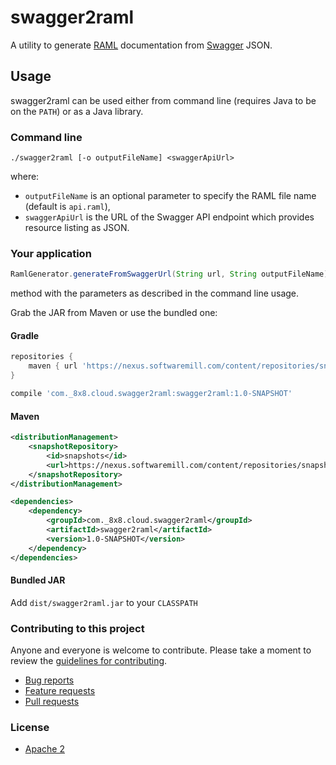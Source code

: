 # swagger2raml
A utility to generate [RAML](http://raml.org/) documentation from [Swagger](https://helloreverb.com/developers/swagger) JSON. 

## Usage
swagger2raml can be used either from command line (requires Java to be on the `PATH`) or as a Java library.

### Command line
```
./swagger2raml [-o outputFileName] <swaggerApiUrl>
```
where:
- `outputFileName` is an optional parameter to specify the RAML file name (default is `api.raml`),
- `swaggerApiUrl` is the URL of the Swagger API endpoint which provides resource listing as JSON.

### Your application
```java
RamlGenerator.generateFromSwaggerUrl(String url, String outputFileName)
```
method with the parameters as described in the command line usage.

Grab the JAR from Maven or use the bundled one:

#### Gradle
```groovy
repositories {
    maven { url 'https://nexus.softwaremill.com/content/repositories/snapshots' }
}

compile 'com._8x8.cloud.swagger2raml:swagger2raml:1.0-SNAPSHOT'
```

#### Maven
```xml
<distributionManagement>
    <snapshotRepository>
        <id>snapshots</id>
        <url>https://nexus.softwaremill.com/content/repositories/snapshots</url>
    </snapshotRepository>
</distributionManagement>

<dependencies>
    <dependency>
        <groupId>com._8x8.cloud.swagger2raml</groupId>
        <artifactId>swagger2raml</artifactId>
        <version>1.0-SNAPSHOT</version>
    </dependency>
</dependencies>
```

#### Bundled JAR
Add `dist/swagger2raml.jar` to your `CLASSPATH`

### Contributing to this project

Anyone and everyone is welcome to contribute. Please take a moment to
review the [guidelines for contributing](CONTRIBUTING.md).

* [Bug reports](CONTRIBUTING.md#bugs)
* [Feature requests](CONTRIBUTING.md#features)
* [Pull requests](CONTRIBUTING.md#pull-requests)

### License

* [Apache 2](LICENSE.md)
